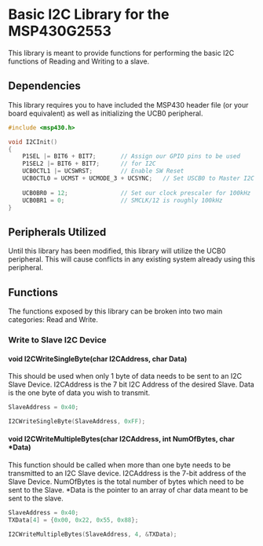 # Basic I2C Library for the MSP430G2553
This library is meant to provide functions for performing the basic I2C functions of Reading and Writing to a slave.

## Dependencies
This library requires you to have included the MSP430 header file (or your board equivalent) as well as initializing the UCB0 peripheral.
```c
#include <msp430.h>

void I2CInit()
{
    P1SEL |= BIT6 + BIT7;       // Assign our GPIO pins to be used
    P1SEL2 |= BIT6 + BIT7;      // for I2C
    UCB0CTL1 |= UCSWRST;        // Enable SW Reset
    UCB0CTL0 = UCMST + UCMODE_3 + UCSYNC;   // Set USCB0 to Master I2C Synchronous Mode
    
    UCB0BR0 = 12;               // Set our clock prescaler for 100kHz
    UCB0BR1 = 0;                // SMCLK/12 is roughly 100kHz
}
```

## Peripherals Utilized
Until this library has been modified, this library will utilize the UCB0 peripheral. This will cause conflicts in any existing system already using this peripheral.

## Functions
The functions exposed by this library can be broken into two main categories: Read and Write.

### Write to Slave I2C Device

#### void I2CWriteSingleByte(char I2CAddress, char Data)
This should be used when only 1 byte of data needs to be sent to an I2C Slave Device. I2CAddress is the 7 bit I2C Address of the desired Slave. Data is the one byte of data you wish to transmit.
```c
SlaveAddress = 0x40;

I2CWriteSingleByte(SlaveAddress, 0xFF);
```

#### void I2CWriteMultipleBytes(char I2CAddress, int NumOfBytes, char \*Data)
This function should be called when more than one byte needs to be transmitted to an I2C Slave device. I2CAddress is the 7-bit address of the Slave Device. NumOfBytes is the total number of bytes which need to be sent to the Slave. \*Data is the pointer to an array of char data meant to be sent to the slave.
```c
SlaveAddress = 0x40;
TXData[4] = {0x00, 0x22, 0x55, 0x88};

I2CWriteMultipleBytes(SlaveAddress, 4, &TXData);
```

